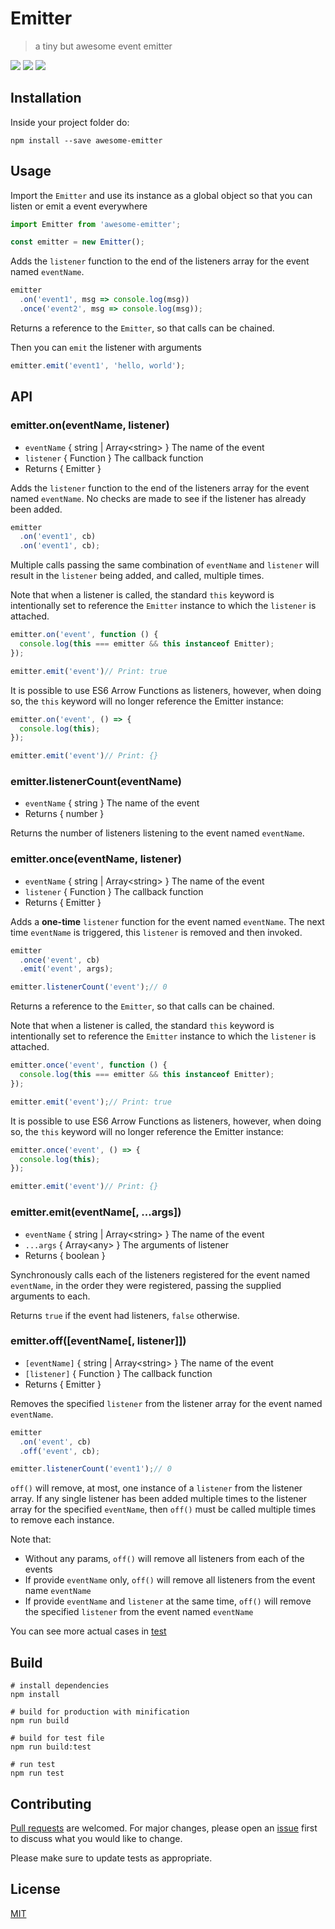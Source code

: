 # Emitter

> a tiny but awesome event emitter

![](https://img.shields.io/github/tag/Styx11/emitter.svg?label=version) ![](https://img.shields.io/npm/dw/awesome-emitter.svg) ![](https://img.shields.io/github/license/Styx11/emitter.svg)

## Installation
Inside your project folder do:
```
npm install --save awesome-emitter
```

## Usage
Import the `Emitter` and use its instance as a global object so that you can listen or emit a event everywhere
```js
import Emitter from 'awesome-emitter';

const emitter = new Emitter();
```

Adds the `listener` function to the end of the listeners array for the event named `eventName`.
```js
emitter
  .on('event1', msg => console.log(msg))
  .once('event2', msg => console.log(msg));
```
Returns a reference to the `Emitter`, so that calls can be chained.

Then you can `emit` the listener with arguments
```js
emitter.emit('event1', 'hello, world');
```

## API
### emitter.on(eventName, listener)
* `eventName` { string | Array\<string\> } The name of the event
* `listener` { Function } The callback function
* Returns { Emitter }

Adds the `listener` function to the end of the listeners array for the event named `eventName`. No checks are made to see if the listener has already been added. 

```js
emitter
  .on('event1', cb)
  .on('event1', cb);
```
Multiple calls passing the same combination of `eventName` and `listener` will result in the `listener` being added, and called, multiple times.

Note that when a listener is called, the standard `this` keyword is intentionally set to reference the `Emitter` instance to which the `listener` is attached.
```js
emitter.on('event', function () {
  console.log(this === emitter && this instanceof Emitter);
});

emitter.emit('event')// Print: true
```

It is possible to use ES6 Arrow Functions as listeners, however, when doing so, the `this` keyword will no longer reference the Emitter instance:
```js
emitter.on('event', () => {
  console.log(this);
});

emitter.emit('event')// Print: {}
```

### emitter.listenerCount(eventName)
* `eventName` { string } The name of the event
* Returns { number }

Returns the number of listeners listening to the event named `eventName`.

### emitter.once(eventName, listener)
* `eventName` { string | Array\<string\> } The name of the event
* `listener` { Function } The callback function
* Returns { Emitter }

Adds a **one-time** `listener` function for the event named `eventName`. The next time `eventName` is triggered, this `listener` is removed and then invoked.
```js
emitter
  .once('event', cb)
  .emit('event', args);

emitter.listenerCount('event');// 0
```
Returns a reference to the `Emitter`, so that calls can be chained.

Note that when a listener is called, the standard `this` keyword is intentionally set to reference the `Emitter` instance to which the `listener` is attached.
```js
emitter.once('event', function () {
  console.log(this === emitter && this instanceof Emitter);
});

emitter.emit('event');// Print: true
```

It is possible to use ES6 Arrow Functions as listeners, however, when doing so, the `this` keyword will no longer reference the Emitter instance:
```js
emitter.once('event', () => {
  console.log(this);
});

emitter.emit('event')// Print: {}
```

### emitter.emit(eventName[, ...args])
* `eventName` { string | Array\<string\> } The name of the event
* `...args` { Array\<any\> } The arguments of listener
* Returns { boolean }

Synchronously calls each of the listeners registered for the event named `eventName`, in the order they were registered, passing the supplied arguments to each.

Returns `true` if the event had listeners, `false` otherwise.

### emitter.off([eventName[, listener]])
* `[eventName]` { string | Array\<string\> } The name of the event
* `[listener]` { Function } The callback function
* Returns { Emitter }

Removes the specified `listener` from the listener array for the event named `eventName`.
```js
emitter
  .on('event', cb)
  .off('event', cb);

emitter.listenerCount('event1');// 0
```
`off()` will remove, at most, one instance of a `listener` from the listener array. If any single listener has been added multiple times to the listener array for the specified `eventName`, then `off()` must be called multiple times to remove each instance.

Note that:

* Without any params, `off()` will remove all listeners from each of the events
* If provide `eventName` only, `off()` will remove all listeners from the event name `eventName`
* If provide `eventName` and `listener` at the same time, `off()` will remove the specified `listener` from the event named `eventName`

You can see more actual cases in [test](test/unit)

## Build
```
# install dependencies
npm install

# build for production with minification
npm run build

# build for test file
npm run build:test

# run test
npm run test
```

## Contributing
[Pull requests](https://github.com/Styx11/emitter/pulls) are welcomed. For major changes, please open an [issue](https://github.com/Styx11/emitter/issues) first to discuss what you would like to change.

Please make sure to update tests as appropriate.

## License
[MIT](https://choosealicense.com/licenses/mit/)
